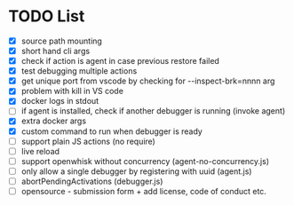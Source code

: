TODO List
=========

* [x] source path mounting
* [x] short hand cli args
* [x] check if action is agent in case previous restore failed
* [x] test debugging multiple actions
* [x] get unique port from vscode by checking for --inspect-brk=nnnn arg
* [x] problem with kill in VS code
* [x] docker logs in stdout
* [ ] if agent is installed, check if another debugger is running (invoke agent)
* [x] extra docker args
* [x] custom command to run when debugger is ready
* [ ] support plain JS actions (no require)
* [ ] live reload
* [ ] support openwhisk without concurrency (agent-no-concurrency.js)
* [ ] only allow a single debugger by registering with uuid (agent.js)
* [ ] abortPendingActivations (debugger.js)
* [ ] opensource - submission form + add license, code of conduct etc.
